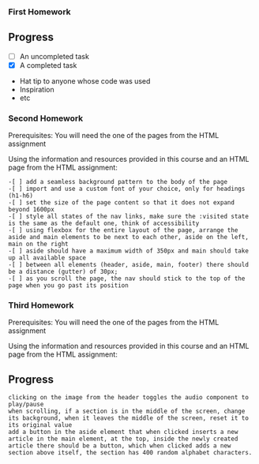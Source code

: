 ### First Homework
## Progress
- [ ] An uncompleted task
- [x] A completed task

* Hat tip to anyone whose code was used
* Inspiration
* etc
### Second Homework


Prerequisites: You will need the one of the pages from the HTML assignment

Using the information and resources provided in this course and an HTML page from the HTML assignment:

    -[ ] add a seamless background pattern to the body of the page
    -[ ] import and use a custom font of your choice, only for headings (h1-h6)
    -[ ] set the size of the page content so that it does not expand beyond 1600px
    -[ ] style all states of the nav links, make sure the :visited state is the same as the default one, think of accessibility
    -[ ] using flexbox for the entire layout of the page, arrange the aside and main elements to be next to each other, aside on the left, main on the right
    -[ ] aside should have a maximum width of 350px and main should take up all available space
    -[ ] between all elements (header, aside, main, footer) there should be a distance (gutter) of 30px;
    -[ ] as you scroll the page, the nav should stick to the top of the page when you go past its position




### Third Homework
Prerequisites: You will need the one of the pages from the HTML assignment

Using the information and resources provided in this course and an HTML page from the HTML assignment:
## Progress
    clicking on the image from the header toggles the audio component to play/pause
    when scrolling, if a section is in the middle of the screen, change its background, when it leaves the middle of the screen, reset it to its original value
    add a button in the aside element that when clicked inserts a new article in the main element, at the top, inside the newly created article there should be a button, which when clicked adds a new section above itself, the section has 400 random alphabet characters. 

